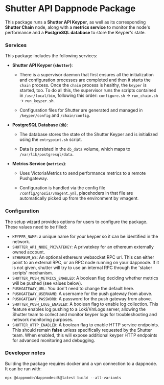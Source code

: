 # Shutter API Dappnode Package

This package runs a **Shutter API Keyper**, as well as its corresponding **Shutter Chain** node, along with a **metrics service** to monitor the node's performance and a **PostgreSQL database** to store the Keyper's state.

### Services

This package includes the following services:

- **Shutter API Keyper (`shutter`)**:

  - There is a supervisor daemon that first ensures all the initialization and configuration processes are completed and then it starts the `chain` process. Once the `chain` process is healthy, the `keyper` is started, too. To do all this, the supervisor runs the scripts contained in `/usr/local/bin`, following this order: `configure.sh` → `run_chain.sh` → `run_keyper.sh`.

  - Configuration files for Shutter are generated and managed in `/keyper/config` and `/chain/config`.

- **PostgreSQL Database (`db`)**:

  - The database stores the state of the Shutter Keyper and is initialized using the `entrypoint.sh` script.

  - Data is persisted in the `db_data` volume, which maps to `/var/lib/postgresql/data`.

- **Metrics Service (`metrics`)**:

  - Uses VictoriaMetrics to send performance metrics to a remote Pushgateway.

  - Configuration is handled via the config file `/config/gnosis/vmagent.yml`, placehoders in that file are automatically picked up from the environment by vmagent.

### Configuration

The setup wizard provides options for users to configure the package. These values need to be filled:

   - `KEYPER_NAME`: a unique name for your keyper so it can be identified in the network.
   - `SHUTTER_API_NODE_PRIVATEKEY`: A privatekey for an ethereum externally owned account.
   - `ETHEREUM_WS`: An optional ethereum websocket RPC url. This can either point to an external RPC, or an RPC node running on your dappnode. If it is not given, shutter will try to use an internal RPC through the 'staker scripts' mechanism.
   - `SHUTTER_PUSH_METRICS_ENABLED`: A boolean flag deciding whether metrics will be pushed (see values below).
   - `PUSHGATEWAY_URL`: You don't need to change the default here.
   - `PUSHGATEWAY_USERNAME`: A username for the push gateway from above.
   - `PUSHGATEWAY_PASSWORD`: A password for the push gateway from above.
   - `SHUTTER_PUSH_LOGS_ENABLED`: A boolean flag to enable log collection. This feature enables log pushing to a Loki/VmLogs server, allowing the Shutter team to collect and monitor keyper logs for troubleshooting and network monitoring purposes.
   - `SHUTTER_HTTP_ENABLED`: A boolean flag to enable HTTP service endpoints. This should remain **false** unless specifically requested by the Shutter team. When enabled, this will expose additional keyper HTTP endpoints for advanced monitoring and debugging.


### Developer notes

Building the package requires docker and a vpn connection to a dappnode. It can be run with:

```
npx @dappnode/dappnodesdk@latest build --all-variants
```